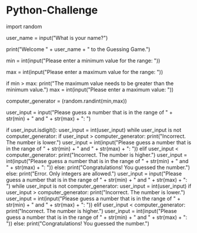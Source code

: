 # Python-Challenge
import random

user_name = input("What is your name?")

print("Welcome " + user_name + " to the Guessing Game.")

min = int(input("Please enter a minimum value for the range: "))

max = int(input("Please enter a maximum value for the range: "))

if min > max:
	print("The maximum value needs to be greater than the minimum value.")
	max = int(input("Please enter a maximum value: "))

computer_generator = (random.randint(min,max))

user_input = input("Please guess a number that is in the range of " + str(min) + " and " + str(max) + ": ")

if user_input.isdigit():
    user_input = int(user_input)
    while user_input is not computer_generator:
        if user_input > computer_generator:
            print("Incorrect. The number is lower.")
            user_input = int(input("Please guess a number that is in the range of " + str(min) + " and " + str(max) + ": "))
        elif user_input < computer_generator:
            print("Incorrect. The number is higher.")
            user_input = int(input("Please guess a number that is in the range of " + str(min) + " and " + str(max) + ": "))
    else:
        print("Congratulations! You guessed the number.")
else:
    print("Error. Only integers are allowed.")
    user_input = input("Please guess a number that is in the range of " + str(min) + " and " + str(max) + ": ")
    while user_input is not computer_generator:
        user_input = int(user_input)
        if user_input > computer_generator:
            print("Incorrect. The number is lower.")
            user_input = int(input("Please guess a number that is in the range of " + str(min) + " and " + str(max) + ": "))
        elif user_input < computer_generator:
            print("Incorrect. The number is higher.")
            user_input = int(input("Please guess a number that is in the range of " + str(min) + " and " + str(max) + ": "))
    else:
        print("Congratulations! You guessed the number.")
